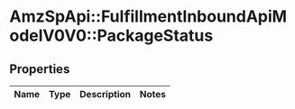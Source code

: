 # AmzSpApi::FulfillmentInboundApiModelV0V0::PackageStatus

## Properties
Name | Type | Description | Notes
------------ | ------------- | ------------- | -------------

